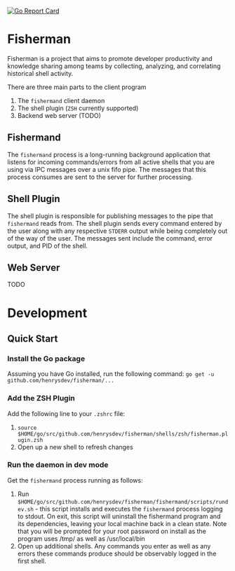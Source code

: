 [![Go Report Card](https://goreportcard.com/badge/github.com/henrysdev/fisherman)](https://goreportcard.com/report/github.com/henrysdev/fisherman)

# Fisherman
Fisherman is a project that aims to promote developer productivity and knowledge sharing among teams by collecting, analyzing, and correlating historical shell activity.

There are three main parts to the client program
1. The `fishermand` client daemon
2. The shell plugin (`ZSH` currently supported)
3. Backend web server (TODO)

## Fishermand
The `fishermand` process is a long-running background application that listens for incoming commands/errors from all active shells that you are using via IPC messages over a unix fifo pipe. The messages that this process consumes are sent to the server for further processing.

## Shell Plugin
The shell plugin is responsible for publishing messages to the pipe that `fishermand` reads from. The shell plugin sends every command entered by the user along with any respective `STDERR` output while being completely out of the way of the user. The messages sent include the command, error output, and PID of the shell.

## Web Server
TODO

# Development
## Quick Start
### Install the Go package
Assuming you have Go installed, run the following command: `go get -u github.com/henrysdev/fisherman/...`

### Add the ZSH Plugin
Add the following line to your `.zshrc` file:
1. `source $HOME/go/src/github.com/henrysdev/fisherman/shells/zsh/fisherman.plugin.zsh`
2. Open up a new shell to refresh changes

### Run the daemon in dev mode
Get the `fishermand` process running as follows:
1. Run `$HOME/go/src/github.com/henrysdev/fisherman/fishermand/scripts/rundev.sh` - this script installs and executes the `fishermand` process logging to stdout. On exit, this script will uninstall the fishermand program and its dependencies, leaving your local machine back in a clean state. Note that you will be prompted for your root password on install as the program uses /tmp/ as well as /usr/local/bin
2. Open up additional shells. Any commands you enter as well as any errors these commands produce should be observably logged in the first shell.
